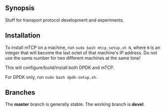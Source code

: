 ## Synopsis

Stuff for transport protocol development and experiments.

## Installation

To install mTCP on a machine, run `sudo bash mtcp_setup.sh N`, where `N` is an integer that will become the last octet of that machine's IP address. Do not use the same number for two different machines at the same time!

This will configure/build/install both DPDK and mTCP.

For DPDK only, run `sudo bash dpdk-setup.sh`.

## Branches

The **master** branch is generally stable. The working branch is **devel**.
